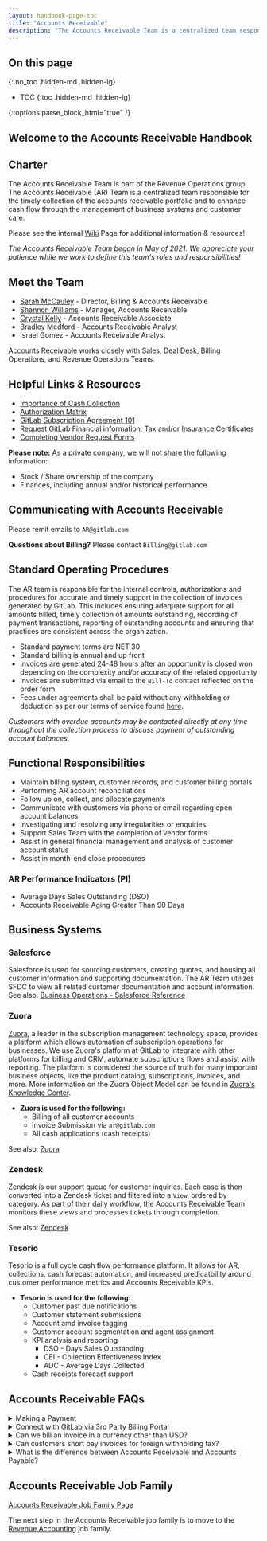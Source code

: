 ```yaml
---
layout: handbook-page-toc
title: "Accounts Receivable"
description: "The Accounts Receivable Team is a centralized team responsible for the timely collection of the accounts receivable portfolio and to enhance cash flow through the management of business systems and customer care."
---
```


## On this page
{:.no_toc .hidden-md .hidden-lg}

- TOC
{:toc .hidden-md .hidden-lg}

<link rel="stylesheet" type="text/css" href="/stylesheets/biztech.css" />

{::options parse_block_html="true" /}

## Welcome to the Accounts Receivable Handbook 

## Charter

The Accounts Receivable Team is part of the Revenue Operations group. The Accounts Receivable (AR) Team is a centralized team responsible for the timely collection of the accounts receivable portfolio and to enhance cash flow through the management of  business systems and customer care. 

Please see the internal [Wiki](https://gitlab.com/gitlab-com/Finance-Division/finance/-/wikis/Billing%20Operations%20&%20Accounts%20Receivable%20Wiki) Page for additional information & resources!

_The Accounts Receivable Team began in May of 2021. We appreciate your patience while we work to define this team's roles and responsibilities!_

## Meet the Team

- [Sarah McCauley](https://about.gitlab.com/company/team/#s_mccauley) - Director, Billing & Accounts Receivable
- [Shannon Williams](https://about.gitlab.com/company/team/#ssilmon) - Manager, Accounts Receivable
- [Crystal Kelly](https://about.gitlab.com/company/team/#crystalk) - Accounts Receivable Associate
- Bradley Medford - Accounts Receivable Analyst
- Israel Gomez - Accounts Receivable Analyst

Accounts Receivable works closely with Sales, Deal Desk, Billing Operations, and Revenue Operations Teams.

## Helpful Links & Resources

* [Importance of Cash Collection](https://about.gitlab.com/handbook/finance/sales-comp-plan/#importance-of-cash-collection)
* [Authorization Matrix](https://about.gitlab.com/handbook/finance/authorization-matrix/#authorization-matrix)
* [GitLab Subscription Agreement 101](https://about.gitlab.com/handbook/legal/customer-negotiations/#gitlab-subscription-agreement-101) 
* [Request GitLab Financial information, Tax and/or Insurance Certificates](https://about.gitlab.com/handbook/legal/customer-negotiations/#requests-for-gitlab-financial-information-tax-and-insurance-certificates) 
* [Completing Vendor Request Forms](https://about.gitlab.com/handbook/legal/customer-negotiations/#completing-vendor-request-forms) 

**Please note:** As a private company, we will not share the following information:
- Stock / Share ownership of the company
- Finances, including annual and/or historical performance

## Communicating with Accounts Receivable

Please remit emails to `AR@gitlab.com` 

**Questions about Billing?** Please contact `Billing@gitlab.com` 

## Standard Operating Procedures

The AR team is responsible for the internal controls, authorizations and procedures for accurate and timely support in the collection of invoices generated by GitLab. This includes ensuring adequate support for all amounts billed, timely collection of amounts outstanding, recording of payment transactions, reporting of outstanding accounts and ensuring that practices are consistent across the organization. 

- Standard payment terms are NET 30
- Standard billing is annual and up front
- Invoices are generated 24-48 hours after an opportunity is closed won depending on the complexity and/or accuracy of the related opportunity
- Invoices are submitted via email to the `Bill-To` contact reflected on the order form
- Fees under agreements shall be paid without any withholding or deduction as per our terms of service found [here](https://about.gitlab.com/handbook/legal/subscription-agreement/#6-payment-of-fees). 

_Customers with overdue accounts may be contacted directly at any time throughout the collection process to discuss payment of outstanding account balances._

## Functional Responsibilities

* Maintain billing system, customer records, and customer billing portals
* Performing AR account reconciliations
* Follow up on, collect, and allocate payments
* Communicate with customers via phone or email regarding open account balances
* Investigating and resolving any irregularities or enquiries
* Support Sales Team with the completion of vendor forms
* Assist in general financial management and analysis of customer account status
* Assist in month-end close procedures

### AR Performance Indicators (PI)
* Average Days Sales Outstanding (DSO)
* Accounts Receivable Aging Greater Than 90 Days

## Business Systems

### Salesforce

Salesforce is used for sourcing customers, creating quotes, and housing all customer information and supporting documentation. The AR Team utilizes SFDC to view all related customer documentation and account information.
See also: [Business Operations - Salesforce Reference](https://about.gitlab.com/handbook/sales/field-operations/sfdc/) 

### Zuora

[Zuora](https://gitlab.com/gitlab-org/customers-gitlab-com/-/tree/staging/doc/architecture#zuora), a leader in the subscription management technology space, provides a platform which allows automation of subscription operations for businesses. We use Zuora's platform at GitLab to integrate with other platforms for billing and CRM, automate subscriptions flows and assist with reporting. The platform is considered the source of truth for many important business objects, like the product catalog, subscriptions, invoices, and more. More information on the Zuora Object Model can be found in [Zuora's Knowledge Center](https://knowledgecenter.zuora.com/BB_Introducing_Z_Business/D_Zuora_Business_Objects_Relationship). 

- **Zuora is used for the following:**
   - Billing of all customer accounts
   - Invoice Submission via `ar@gitlab.com`
   - All cash applications (cash receipts)

See also: [Zuora](https://gitlab.com/gitlab-org/customers-gitlab-com/-/tree/staging/doc/zuora)

### Zendesk

Zendesk is our support queue for customer inquiries. Each case is then converted into a Zendesk ticket and filtered into a `View`, ordered by category. As part of their daily workflow, the Accounts Receivable Team monitors these views and processes tickets through completion.

See also: [Zendesk](https://about.gitlab.com/handbook/marketing/developer-relations/workflows-tools/zendesk/) 

### Tesorio

Tesorio is a full cycle cash flow performance platform. It allows for AR, collections, cash forecast automation, and increased predicatbility around customer performance metrics and Accounts Receivable KPIs.

- **Tesorio is used for the following:**
   - Customer past due notifications
   - Customer statement submissions
   - Account amd invoice tagging 
   - Customer account segmentation and agent assignment
   - KPI analysis and reporting
      - DSO - Days Sales Outstanding
      - CEI - Collection Effectiveness Index
      - ADC - Average Days Collected
   - Cash receipts forecast support

## Accounts Receivable FAQs

<details>
<summary markdown='span'>
 Making a Payment
</summary>

- Current payment methods available include:
   - ACH
   - Wire
   - Check (US Only)
   - Credit Card

> Additional payment instructions are also available on your invoice under `bank information`.

- To make payment via credit card, please log into your account https://customers.gitlab.com
   - select `Payment Methods`
   - select `Add New Payment Method`

Internal Resource: [Salesforce Invoice & Payment Information](https://gitlab.com/gitlab-com/Finance-Division/finance/-/wikis/How%20Can%20Sales%20View%20Invoices%20&%20Payment%20Info%20in%20SFDC) 

</details>

<details>
<summary markdown='span'>
Connect with GitLab via 3rd Party Billing Portal
</summary>

GitLab currently supports various 3rd Party Billing Portals.

Customer billing portals are used for PO receipt and submission of invoices billed by GitLab to our customers.

When a customer advises you that they will need to be connected with GitLab via a 3rd party billing portal, please submit a request to `AR@GitLab.com`. This will allow the Billing Operations Team to confirm if a portal registration already exists.

- **Some of our 3rd Party Portals Include:**
   - SAP Ariba - Please send a Trade Relationship Request (TRR) to GitLab ANID: AN01024039298 at `AR@gitlab.com`
   - Coupa Supplier Portal - Please send a connection request to `AR@gitlab.com`
   - Taulia - Please send a connection request to `AR@gitlab.com`

Internal Resource: [Customer Billing Portal Instructions](https://gitlab.com/gitlab-com/Finance-Division/finance/-/wikis/Customer%20Billing%20Portal%20Instructions)

</details>

<details>
<summary markdown='span'>
Can we bill an invoice in a currency other than USD?
</summary>

GitLab bills in USD only, without exception.

</details>

<details>
<summary markdown='span'>
Can customers short pay invoices for foreign withholding tax?
</summary>

All applicable fees are due and payable as per our terms of service.

Section 6. PAYMENT OF FEES, article 6.7 in our standard terms of service.

> 6.7 Any unpaid Fees are subject to a finance charge of one percent (1.0%) per month, or the maximum permitted by law, whichever is lower, plus all expenses of collection, including reasonable attorneys’ fees. Fees under this Agreement are exclusive of any and all taxes or duties, now or hereafter imposed by any governmental authority, including, but not limited to any national, state or provincial tax, sales tax, value-added tax, property and similar taxes, if any. Fees under this Agreement shall be paid without any withholding or deduction. **In the case of any deduction or withholding requirements, Customer will pay any required withholding itself and will not reduce the amount to be paid to GitLab on account thereof.**

You can view our GitLab Subscription Agreement [here](https://about.gitlab.com/handbook/legal/subscription-agreement/)

</details>

<details>
<summary markdown='span'>
What is the difference between Accounts Receivable and Accounts Payable?
</summary>

Accounts receivable are an asset account, representing money that our customers owe to GitLab.

Accounts payable on the other hand are a liability account, representing money that GitLab owes to another business.

</details>

## Accounts Receivable Job Family

[Accounts Receivable Job Family Page](https://handbook.gitlab.com/job-families/finance/accounts-receivable/)

The next step in the Accounts Receivable job family is to move to the [Revenue Accounting](https://handbook.gitlab.com/job-families/finance/revenue-accounting/) job family.



